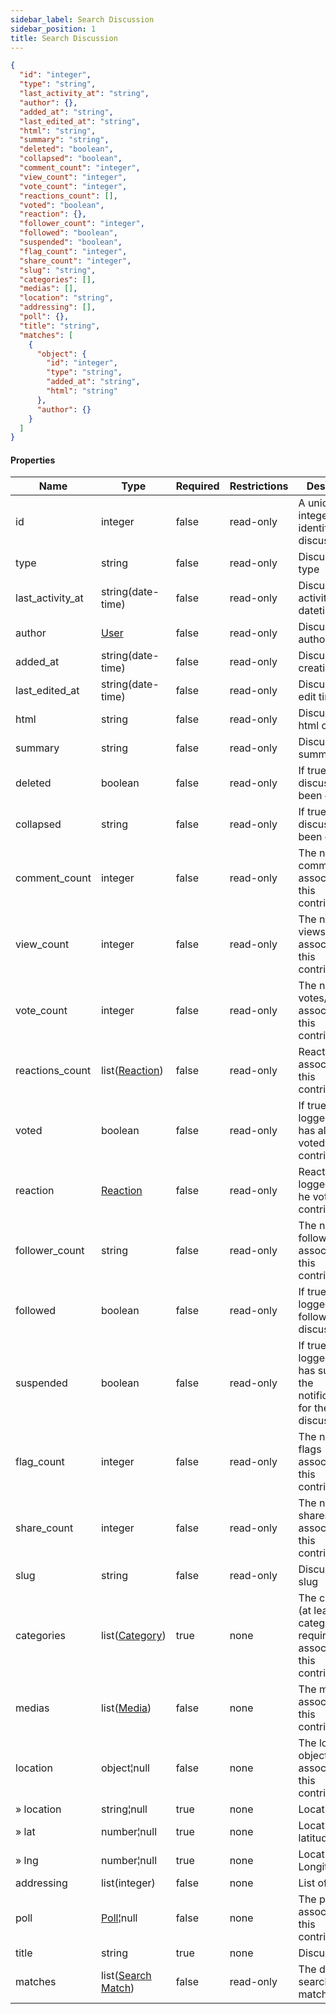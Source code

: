```yaml
---
sidebar_label: Search Discussion
sidebar_position: 1
title: Search Discussion
---
```


```json
{
  "id": "integer",
  "type": "string",
  "last_activity_at": "string",
  "author": {},
  "added_at": "string",
  "last_edited_at": "string",
  "html": "string",
  "summary": "string",
  "deleted": "boolean",
  "collapsed": "boolean",
  "comment_count": "integer",
  "view_count": "integer",
  "vote_count": "integer",
  "reactions_count": [],
  "voted": "boolean",
  "reaction": {},
  "follower_count": "integer",
  "followed": "boolean",
  "suspended": "boolean",
  "flag_count": "integer",
  "share_count": "integer",
  "slug": "string",
  "categories": [],
  "medias": [],
  "location": "string",
  "addressing": [],
  "poll": {},
  "title": "string",
  "matches": [
    {
      "object": {
        "id": "integer",
        "type": "string",
        "added_at": "string",
        "html": "string"
      },
      "author": {}
    }
  ]
}

```

#### Properties

| Name             | Type                                                             | Required | Restrictions | Description                                                                        |
|------------------|------------------------------------------------------------------|----------|--------------|------------------------------------------------------------------------------------|
| id               | integer                                                          | false    | read-only    | A unique integer value identifying this discussion                                 |
| type             | string                                                           | false    | read-only    | Discussion type                                                                    |
| last_activity_at | string(date-time)                                                | false    | read-only    | Discussion last activity datetime                                                  |
| author           | [User](/docs/apireference/v2/schemas/user)                       | false    | read-only    | Discussion author                                                                  |
| added_at         | string(date-time)                                                | false    | read-only    | Discussion creation time                                                           |
| last_edited_at   | string(date-time)                                                | false    | read-only    | Discussion last edit time                                                          |
| html             | string                                                           | false    | read-only    | Discussion html content                                                            |
| summary          | string                                                           | false    | read-only    | Discussion summary                                                                 |
| deleted          | boolean                                                          | false    | read-only    | If true, discussion has been deleted                                               |
| collapsed        | string                                                           | false    | read-only    | If true, discussion has been collapsed                                             |
| comment_count    | integer                                                          | false    | read-only    | The number of comments associated to this contribution                             |
| view_count       | integer                                                          | false    | read-only    | The number of views associated to this contribution                                |
| vote_count       | integer                                                          | false    | read-only    | The number of votes/reactions associated to this contribution                      |
| reactions_count  | list([Reaction](/docs/apireference/v2/schemas/reaction))         | false    | read-only    | Reactions associated to this contribution                                          |
| voted            | boolean                                                          | false    | read-only    | If true,  the logged user has already voted this contribution                      |
| reaction         | [Reaction](/docs/apireference/v2/schemas/reaction)               | false    | read-only    | Reaction of the logged user (if he voted this contribution)                        |
| follower_count   | string                                                           | false    | read-only    | The number of followers associated to this contribution                            |
| followed         | boolean                                                          | false    | read-only    | If true, the logged user follows the discussion                                    |
| suspended        | boolean                                                          | false    | read-only    | If true, the logged user has suspended the notifications for the discussion        |
| flag_count       | integer                                                          | false    | read-only    | The number of flags associated to this contribution                                |
| share_count      | integer                                                          | false    | read-only    | The number of shares associated to this contribution                               |
| slug             | string                                                           | false    | read-only    | Discussion  slug                                                                   |
| categories       | list([Category](/docs/apireference/v2/schemas/category))         | true     | none         | The categories (at least one category is required) associated to this contribution |
| medias           | list([Media](/docs/apireference/v2/schemas/media))               | false    | none         | The medias  associated to this contribution                                        |
| location         | object¦null                                                      | false    | none         | The location object associated to this contribution                                |
| » location       | string¦null                                                      | true     | none         | Location name                                                                      |
| » lat            | number¦null                                                      | true     | none         | Location latitude                                                                  |
| » lng            | number¦null                                                      | true     | none         | Location Longitude                                                                 |
| addressing       | list(integer)                                                    | false    | none         | List of [Tag](/docs/apireference/v2/schemas/tag) ids                               |
| poll             | [Poll](/docs/apireference/v2/schemas/poll)¦null                  | false    | none         | The poll object associated to this contribution                                    |
| title            | string                                                           | true     | none         | Discussion title                                                                   |
| matches          | list([Search Match](/docs/apireference/v2/schemas/search_match)) | false    | read-only    | The discussion search matches                                                      |
